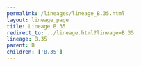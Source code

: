 ```yaml
---
permalink: /lineages/lineage_B.35.html
layout: lineage_page
title: Lineage B.35
redirect_to: ../lineage.html?lineage=B.35
lineage: B.35
parent: B
children: ['B.35']
---
```

